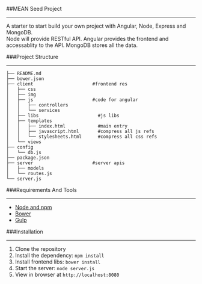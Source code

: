 ##MEAN Seed Project
***
A starter to start build your own project with Angular, Node, Express and MongoDB.  
Node will provide RESTful API. Angular provides the frontend and accessablity to the API. MongoDB stores all the data.
   
###Project Structure
***

```
├── README.md
├── bower.json  					
├── client						#frontend res
│   ├── css		
│   ├── img
│   ├── js 						#code for angular
│   │   ├── controllers
│   │   └── services
│   ├── libs                      #js libs 
│   ├── templates
│   │   ├── index.html            #main entry
│   │   ├── javascript.html       #compress all js refs
│   │   └── stylesheets.html      #compress all css refs
│   └── views
├── config                       
│   └── db.js
├── package.json
├── server 						#server apis
│   ├── models
│   └── routes.js
└── server.js
```
  
###Requirements And Tools
***
* [Node and npm](http://nodejs.org/)
* [Bower](http://bower.io/)
* [Gulp](http://www.gulpjs.com.cn/)

###Installation
***
1. Clone the repository
2. Install the dependency: `npm install`
3. Install frontend libs: `bower install`
4. Start the server: `node server.js`
5. View in browser at `http://localhost:8080`